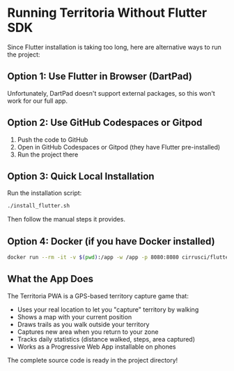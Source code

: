 # Running Territoria Without Flutter SDK

Since Flutter installation is taking too long, here are alternative ways to run the project:

## Option 1: Use Flutter in Browser (DartPad)
Unfortunately, DartPad doesn't support external packages, so this won't work for our full app.

## Option 2: Use GitHub Codespaces or Gitpod
1. Push the code to GitHub
2. Open in GitHub Codespaces or Gitpod (they have Flutter pre-installed)
3. Run the project there

## Option 3: Quick Local Installation
Run the installation script:
```bash
./install_flutter.sh
```

Then follow the manual steps it provides.

## Option 4: Docker (if you have Docker installed)
```bash
docker run --rm -it -v $(pwd):/app -w /app -p 8080:8080 cirrusci/flutter:stable flutter run -d web-server --web-port 8080 --web-hostname 0.0.0.0
```

## What the App Does
The Territoria PWA is a GPS-based territory capture game that:
- Uses your real location to let you "capture" territory by walking
- Shows a map with your current position
- Draws trails as you walk outside your territory
- Captures new area when you return to your zone
- Tracks daily statistics (distance walked, steps, area captured)
- Works as a Progressive Web App installable on phones

The complete source code is ready in the project directory!